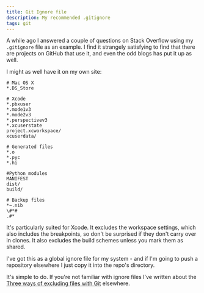 ```yaml
---
title: Git Ignore file
description: My recommended .gitignore
tags: git
---
```


A while ago I answered a couple of questions on Stack Overflow using my
`.gitignore` file as an example. I find it strangely satisfying to find that
there are projects on GitHub that use it, and even the odd blogs has put it up
as well.

I might as well have it on my own site:

```
# Mac OS X
*.DS_Store

# Xcode
*.pbxuser
*.mode1v3
*.mode2v3
*.perspectivev3
*.xcuserstate
project.xcworkspace/
xcuserdata/

# Generated files
*.o
*.pyc
*.hi

#Python modules
MANIFEST
dist/
build/

# Backup files
*~.nib
\#*#
.#*
```

It's particularly suited for Xcode. It excludes the workspace settings, which
also includes the breakpoints, so don't be surprised if they don't carry over in
clones. It also excludes the build schemes unless you mark them as shared.

I've got this as a global ignore file for my system - and if I'm going to push a
repository elsewhere I just copy it into the repo's directory.

It's simple to do. If you're not familiar with ignore files I've written about
the
[Three ways of excluding files with Git](http://365git.tumblr.com/post/519016351/three-ways-of-excluding-files)
elsewhere.

